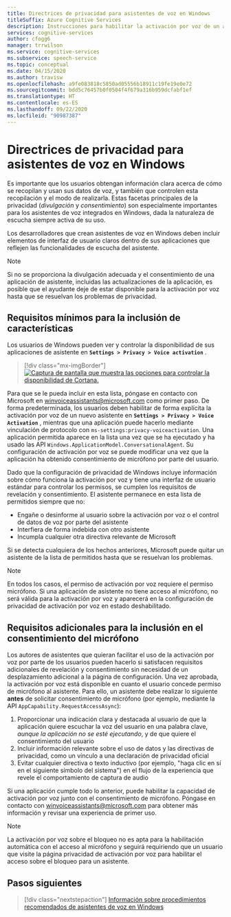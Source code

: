 ```yaml
---
title: Directrices de privacidad para asistentes de voz en Windows
titleSuffix: Azure Cognitive Services
description: Instrucciones para habilitar la activación por voz de un agente de voz de forma predeterminada.
services: cognitive-services
author: cfogg6
manager: trrwilson
ms.service: cognitive-services
ms.subservice: speech-service
ms.topic: conceptual
ms.date: 04/15/2020
ms.author: travisw
ms.openlocfilehash: a9fe083818c5850ad05556b18911c19fe19e0e72
ms.sourcegitcommit: bdd5c76457b0f0504f4f679a316b959dcfabf1ef
ms.translationtype: HT
ms.contentlocale: es-ES
ms.lasthandoff: 09/22/2020
ms.locfileid: "90987387"
---
```

# <a name="privacy-guidelines-for-voice-assistants-on-windows"></a>Directrices de privacidad para asistentes de voz en Windows

Es importante que los usuarios obtengan información clara acerca de cómo se recopilan y usan sus datos de voz, y también que controlen esta recopilación y el modo de realizarla. Estas facetas principales de la privacidad (*divulgación* y *consentimiento*) son especialmente importantes para los asistentes de voz integrados en Windows, dada la naturaleza de escucha siempre activa de su uso.

Los desarrolladores que crean asistentes de voz en Windows deben incluir elementos de interfaz de usuario claros dentro de sus aplicaciones que reflejen las funcionalidades de escucha del asistente.

> [!NOTE]
> Si no se proporciona la divulgación adecuada y el consentimiento de una aplicación de asistente, incluidas las actualizaciones de la aplicación, es posible que el ayudante deje de estar disponible para la activación por voz hasta que se resuelvan los problemas de privacidad.

## <a name="minimum-requirements-for-feature-inclusion"></a>Requisitos mínimos para la inclusión de características

Los usuarios de Windows pueden ver y controlar la disponibilidad de sus aplicaciones de asistente en **`Settings > Privacy > Voice activation`** .

 > [!div class="mx-imgBorder"]
 > [![Captura de pantalla que muestra las opciones para controlar la disponibilidad de Cortana. ](media/voice-assistants/windows_voice_assistant/privacy-app-listing.png "Una entrada de configuración de privacidad de activación por voz de Windows para una aplicación de asistente")](media/voice-assistants/windows_voice_assistant/privacy-app-listing.png#lightbox)

Para que se le pueda incluir en esta lista, póngase en contacto con Microsoft en winvoiceassistants@microsoft.com como primer paso. De forma predeterminada, los usuarios deben habilitar de forma explícita la activación por voz de un nuevo asistente en **`Settings > Privacy > Voice Activation`** , mientras que una aplicación puede hacerlo mediante vinculación de protocolo con `ms-settings:privacy-voiceactivation`. Una aplicación permitida aparece en la lista una vez que se ha ejecutado y ha usado las API `Windows.ApplicationModel.ConversationalAgent`. Su configuración de activación por voz se puede modificar una vez que la aplicación ha obtenido consentimiento de micrófono por parte del usuario.

Dado que la configuración de privacidad de Windows incluye información sobre cómo funciona la activación por voz y tiene una interfaz de usuario estándar para controlar los permisos, se cumplen los requisitos de revelación y consentimiento. El asistente permanece en esta lista de permitidos siempre que no:

* Engañe o desinforme al usuario sobre la activación por voz o el control de datos de voz por parte del asistente
* Interfiera de forma indebida con otro asistente
* Incumpla cualquier otra directiva relevante de Microsoft

Si se detecta cualquiera de los hechos anteriores, Microsoft puede quitar un asistente de la lista de permitidos hasta que se resuelvan los problemas.

> [!NOTE]
> En todos los casos, el permiso de activación por voz requiere el permiso micrófono. Si una aplicación de asistente no tiene acceso al micrófono, no será válida para la activación por voz y aparecerá en la configuración de privacidad de activación por voz en estado deshabilitado.

## <a name="additional-requirements-for-inclusion-in-microphone-consent"></a>Requisitos adicionales para la inclusión en el consentimiento del micrófono

Los autores de asistentes que quieran facilitar el uso de la activación por voz por parte de los usuarios pueden hacerlo si satisfacen requisitos adicionales de revelación y consentimiento sin necesidad de un desplazamiento adicional a la página de configuración. Una vez aprobada, la activación por voz está disponible en cuanto el usuario concede permiso de micrófono al asistente. Para ello, un asistente debe realizar lo siguiente **antes** de solicitar consentimiento de micrófono (por ejemplo, mediante la API `AppCapability.RequestAccessAsync`):

1. Proporcionar una indicación clara y destacada al usuario de que la aplicación quiere escuchar la voz del usuario en una palabra clave, *aunque la aplicación no se esté ejecutando*, y de que quiere el consentimiento del usuario
1. Incluir información relevante sobre el uso de datos y las directivas de privacidad, como un vínculo a una declaración de privacidad oficial
1. Evitar cualquier directiva o texto inductivo (por ejemplo, "haga clic en sí en el siguiente símbolo del sistema") en el flujo de la experiencia que revele el comportamiento de captura de audio

Si una aplicación cumple todo lo anterior, puede habilitar la capacidad de activación por voz junto con el consentimiento de micrófono. Póngase en contacto con winvoiceassistants@microsoft.com para obtener más información y revisar una experiencia de primer uso.

> [!NOTE]
> La activación por voz sobre el bloqueo no es apta para la habilitación automática con el acceso al micrófono y seguirá requiriendo que un usuario que visite la página privacidad de activación por voz para habilitar el acceso sobre el bloqueo para un asistente.

## <a name="next-steps"></a>Pasos siguientes

> [!div class="nextstepaction"]
> [Información sobre procedimientos recomendados de asistentes de voz en Windows](windows-voice-assistants-best-practices.md)